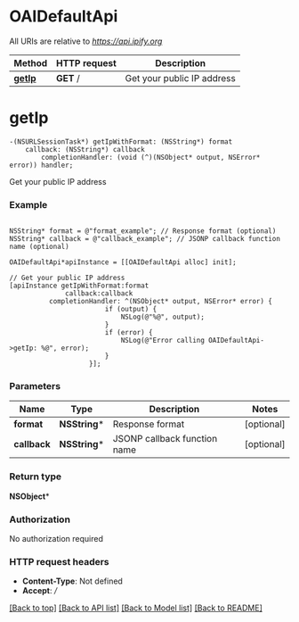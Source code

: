 # OAIDefaultApi

All URIs are relative to *https://api.ipify.org*

Method | HTTP request | Description
------------- | ------------- | -------------
[**getIp**](OAIDefaultApi.md#getip) | **GET** / | Get your public IP address


# **getIp**
```objc
-(NSURLSessionTask*) getIpWithFormat: (NSString*) format
    callback: (NSString*) callback
        completionHandler: (void (^)(NSObject* output, NSError* error)) handler;
```

Get your public IP address

### Example 
```objc

NSString* format = @"format_example"; // Response format (optional)
NSString* callback = @"callback_example"; // JSONP callback function name (optional)

OAIDefaultApi*apiInstance = [[OAIDefaultApi alloc] init];

// Get your public IP address
[apiInstance getIpWithFormat:format
              callback:callback
          completionHandler: ^(NSObject* output, NSError* error) {
                        if (output) {
                            NSLog(@"%@", output);
                        }
                        if (error) {
                            NSLog(@"Error calling OAIDefaultApi->getIp: %@", error);
                        }
                    }];
```

### Parameters

Name | Type | Description  | Notes
------------- | ------------- | ------------- | -------------
 **format** | **NSString***| Response format | [optional] 
 **callback** | **NSString***| JSONP callback function name | [optional] 

### Return type

**NSObject***

### Authorization

No authorization required

### HTTP request headers

 - **Content-Type**: Not defined
 - **Accept**: */*

[[Back to top]](#) [[Back to API list]](../README.md#documentation-for-api-endpoints) [[Back to Model list]](../README.md#documentation-for-models) [[Back to README]](../README.md)

